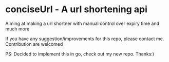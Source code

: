 # conciseUrl  - A url shortening api
Aiming at making a url shortner with manual control over expiry time and much more

If you have any suggestion/improvements for this repo, please contact me.
Contribution are welcomed

PS: Decided to implement this in go, check out my new repo. Thanks:)